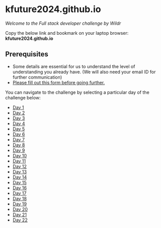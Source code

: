 # kfuture2024.github.io

*Welcome to the Full stack developer challenge by Wildr*

Copy the below link and bookmark on your laptop browser:        
**kfuture2024.github.io**

## Prerequisites
- Some details are essential for us to understand the level of understanding you already have. (We will also need your email ID for further communication)
- [Please fill out this form before going further.](https://docs.google.com/forms/d/e/1FAIpQLScjRlK7ISRJX1UGDAutQKqCdBDxp5HrX7oN2zQS3lhVdfgoYQ/viewform?vc=0&c=0&w=1&flr=0)


You can navigate to the challenge by selecting a particular day of the challenge below:

- [Day 1](https://github.com/kfuture2024/code-campus-level1/blob/challenge/level1-day1/README.md)
- [Day 2](https://github.com/kfuture2024/code-campus-level1/blob/challenge/level1-day2/README.md)
- [Day 3](https://github.com/kfuture2024/code-campus-level1/blob/challenge/level1-day3/README.md)
- [Day 4](https://github.com/kfuture2024/code-campus-level1/blob/challenge/level1-day4/README.md)
- [Day 5](https://github.com/kfuture2024/code-campus-level1/blob/challenge/level1-day5/README.md)
- [Day 6](https://github.com/kfuture2024/code-campus-level1/blob/challenge/level1-day6/README.md)
- [Day 7](https://github.com/kfuture2024/code-campus-level1/blob/challenge/level1-day7/README.md)
- [Day 8](https://github.com/kfuture2024/code-campus-level1/blob/challenge/level1-day8/README.md)
- [Day 9](https://github.com/kfuture2024/code-campus-level1/blob/challenge/level1-day9/README.md)
- [Day 10](https://github.com/kfuture2024/code-campus-level1/blob/challenge/level1-day10/README.md)
- [Day 11](https://github.com/kfuture2024/code-campus-level1/blob/challenge/level1-day11/README.md)
- [Day 12](https://github.com/kfuture2024/code-campus-level1/blob/challenge/level1-day12/README.md)
- [Day 13](https://github.com/kfuture2024/code-campus-level1/blob/challenge/level1-day13/README.md)
- [Day 14](https://github.com/kfuture2024/code-campus-level1/blob/challenge/level1-day14/README.md)
- [Day 15](https://github.com/kfuture2024/code-campus-level1/blob/challenge/level1-day15/README.md)
- [Day 16](https://github.com/kfuture2024/code-campus-level1/blob/challenge/level1-day16/README.md)
- [Day 17](https://github.com/kfuture2024/code-campus-level1/blob/challenge/level1-day17/README.md)
- [Day 18](https://github.com/kfuture2024/code-campus-level1/blob/challenge/level1-day18/README.md)
- [Day 19](https://github.com/kfuture2024/code-campus-level1/blob/challenge/level1-day19/README.md)
- [Day 20](https://github.com/kfuture2024/code-campus-level1/blob/challenge/level1-day20/README.md)
- [Day 21](https://github.com/kfuture2024/code-campus-level1/blob/challenge/level1-day21/README.md)
- [Day 22](https://github.com/kfuture2024/code-campus-level1/blob/challenge/level1-day22/README.md)

